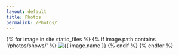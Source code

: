 ```yaml
---
layout: default
title: Photos
permalink: /Photos/
---
```


<div>
	{% for image in site.static_files %}
	    {% if image.path contains '/photos/shows/' %}  
	        <img src="{{image.path}}" alt="{{ image.name }}" />
	    {% endif %}  
	{% endfor %}
</div>
